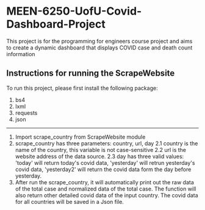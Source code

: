 # MEEN-6250-UofU-Covid-Dashboard-Project
This project is for the programming for engineers course project and aims to create a dynamic dashboard that displays COVID case and death count information

Instructions for running the ScrapeWebsite
-----------------------------------------------------------------
To run this project, please first install the following package:
1. bs4
2. lxml
3. requests
4. json
-----------------------------------------------------------------

1. Import scrape_country from ScrapeWebsite module
2. scrape_country has three parameters: country, url, day
	2.1 country is the name of the country, this variable is not case-sensitive
	2.2 url is the website address of the data source. 
	2.3 day has three valid values: 'today' will return today's covid data, 'yesterday' will retrun yesterday's covid data, 'yesterday2' will return the covid data form the day before yesterday. 
3. After run the scrape_country, it will automatically print out the raw data of the total case and normalized data of the total case. The function will also return other detailed covid data of the input country. The covid data for all countries will be saved in a Json file.
